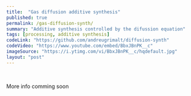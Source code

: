```yaml
---
title:  "Gas diffusion additive synthesis"
published: true
permalink: /gas-diffusion-synth/
summary: "Additive synthesis controlled by the difussion equation"
tags: [processing, additive synthesis]
codeLink: "https://github.com/andreugrimalt/diffusion-synth"
codeVideo: "https://www.youtube.com/embed/BbxJBnPK__c"
imageSource: "https://i.ytimg.com/vi/BbxJBnPK__c/hqdefault.jpg"
layout: "post"
---
```


<br/>
<p>More info comming soon</p>
